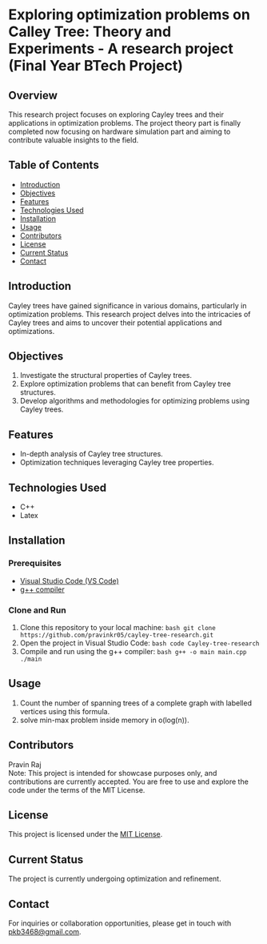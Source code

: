 # Exploring optimization problems on Calley Tree: Theory and Experiments - A research project (Final Year BTech Project)

## Overview
This research project focuses on exploring Cayley trees and their applications in optimization problems. The project theory part is finally completed now focusing on hardware simulation part and aiming to contribute valuable insights to the field.

## Table of Contents
- [Introduction](#introduction)
- [Objectives](#objectives)
- [Features](#features)
- [Technologies Used](#technologies-used)
- [Installation](#installation)
- [Usage](#usage)
- [Contributors](#contributors)
- [License](#license)
- [Current Status](#current-status)
- [Contact](#contact)

## Introduction
Cayley trees have gained significance in various domains, particularly in optimization problems. This research project delves into the intricacies of Cayley trees and aims to uncover their potential applications and optimizations.

## Objectives
1. Investigate the structural properties of Cayley trees.
2. Explore optimization problems that can benefit from Cayley tree structures.
3. Develop algorithms and methodologies for optimizing problems using Cayley trees.

## Features
- In-depth analysis of Cayley tree structures.
- Optimization techniques leveraging Cayley tree properties.

## Technologies Used
- C++
- Latex

## Installation

  ### Prerequisites
  - [Visual Studio Code (VS Code)](https://code.visualstudio.com/)
  - [g++ compiler](https://gcc.gnu.org/)
  
  ### Clone and Run
  
  1. Clone this repository to your local machine:  ```bash git clone https://github.com/pravinkr05/cayley-tree-research.git```
  2. Open the project in Visual Studio Code: ```bash code Cayley-tree-research```
  3. Compile and run using the g++ compiler: ```bash g++ -o main main.cpp ./main```

## Usage
1. Count the number of spanning trees of a complete graph with labelled vertices using this formula.
2. solve min-max problem inside memory in o(log(n)).

## Contributors
Pravin Raj  <br/>
Note: This project is intended for showcase purposes only, and contributions are currently accepted. You are free to use and explore the code under the terms of the MIT License.

## License
This project is licensed under the [MIT License](LICENSE.md).

## Current Status
The project is currently undergoing optimization and refinement.

## Contact
For inquiries or collaboration opportunities, please get in touch with [pkb3468@gmail.com](pkb3468@gmail.com).

